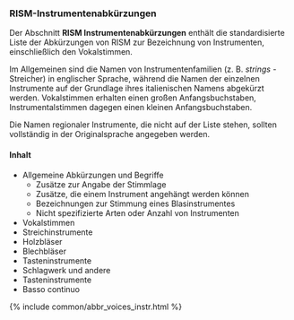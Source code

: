 ### RISM-Instrumentenabkürzungen

Der Abschnitt **RISM Instrumentenabkürzungen** enthält die standardisierte Liste der Abkürzungen von RISM zur Bezeichnung von Instrumenten, einschließlich den Vokalstimmen.

Im Allgemeinen sind die Namen von Instrumentenfamilien (z. B. _strings_ - Streicher) in englischer Sprache, während die Namen der einzelnen Instrumente auf der Grundlage ihres italienischen Namens abgekürzt werden. Vokalstimmen erhalten einen großen Anfangsbuchstaben, Instrumentalstimmen dagegen einen kleinen Anfangsbuchstaben.

Die Namen regionaler Instrumente, die nicht auf der Liste stehen, sollten vollständig in der Originalsprache angegeben werden.

#### Inhalt

- Allgemeine Abkürzungen und Begriffe
  - Zusätze zur Angabe der Stimmlage
  - Zusätze, die einem Instrument angehängt werden können
  - Bezeichnungen zur Stimmung eines Blasinstrumentes
  - Nicht spezifizierte Arten oder Anzahl von Instrumenten
- Vokalstimmen
- Streichinstrumente
- Holzbläser
- Blechbläser
- Tasteninstrumente
- Schlagwerk und andere
- Tasteninstrumente
- Basso continuo

{% include common/abbr_voices_instr.html %}